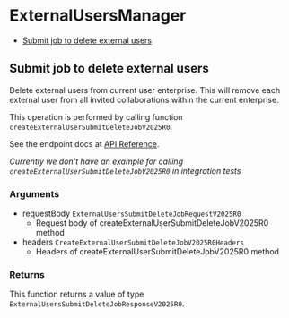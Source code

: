 # ExternalUsersManager


- [Submit job to delete external users](#submit-job-to-delete-external-users)

## Submit job to delete external users

Delete external users from current user enterprise. This will remove each
external user from all invited collaborations within the current enterprise.

This operation is performed by calling function `createExternalUserSubmitDeleteJobV2025R0`.

See the endpoint docs at
[API Reference](https://developer.box.com/reference/v2025.0/post-external-users-submit-delete-job/).

*Currently we don't have an example for calling `createExternalUserSubmitDeleteJobV2025R0` in integration tests*

### Arguments

- requestBody `ExternalUsersSubmitDeleteJobRequestV2025R0`
  - Request body of createExternalUserSubmitDeleteJobV2025R0 method
- headers `CreateExternalUserSubmitDeleteJobV2025R0Headers`
  - Headers of createExternalUserSubmitDeleteJobV2025R0 method


### Returns

This function returns a value of type `ExternalUsersSubmitDeleteJobResponseV2025R0`.




